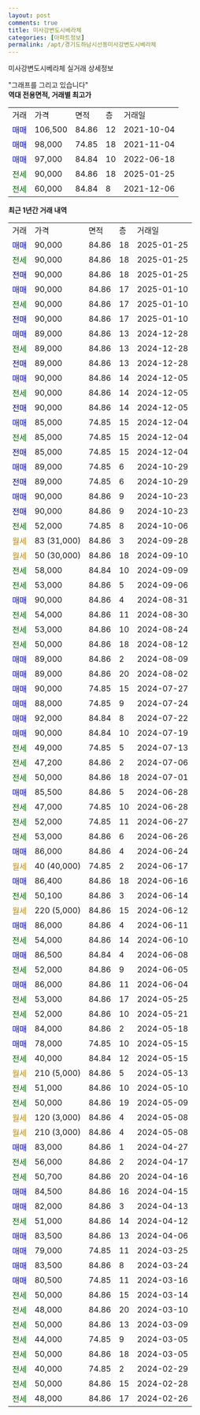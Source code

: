 ```yaml
---
layout: post
comments: true
title: 미사강변도시베라체
categories: [아파트정보]
permalink: /apt/경기도하남시선동미사강변도시베라체
---
```


미사강변도시베라체 실거래 상세정보

<script type="text/javascript">
  google.charts.load('current', {'packages':['line', 'corechart']});
  google.charts.setOnLoadCallback(drawChart);

  function drawChart() {
    var data = new google.visualization.DataTable();
    data.addColumn('date', '거래일');
    data.addColumn('number', "매매");
    data.addColumn('number', "전세");
    data.addColumn('number', "전매");

    data.addRows([[new Date(Date.parse("2025-01-25")), 90000, null, null], [new Date(Date.parse("2025-01-25")), null, 90000, null], [new Date(Date.parse("2025-01-25")), null, null, 90000], [new Date(Date.parse("2025-01-10")), 90000, null, null], [new Date(Date.parse("2025-01-10")), null, 90000, null], [new Date(Date.parse("2025-01-10")), null, null, 90000], [new Date(Date.parse("2024-12-28")), 89000, null, null], [new Date(Date.parse("2024-12-28")), null, 89000, null], [new Date(Date.parse("2024-12-28")), null, null, 89000], [new Date(Date.parse("2024-12-05")), 90000, null, null], [new Date(Date.parse("2024-12-05")), null, 90000, null], [new Date(Date.parse("2024-12-05")), null, null, 90000], [new Date(Date.parse("2024-12-04")), 85000, null, null], [new Date(Date.parse("2024-12-04")), null, 85000, null], [new Date(Date.parse("2024-12-04")), null, null, 85000], [new Date(Date.parse("2024-10-29")), 89000, null, null], [new Date(Date.parse("2024-10-29")), null, null, 89000], [new Date(Date.parse("2024-10-23")), 90000, null, null], [new Date(Date.parse("2024-10-23")), null, null, 90000], [new Date(Date.parse("2024-10-06")), null, 52000, null], [new Date(Date.parse("2024-09-28")), null, null, null], [new Date(Date.parse("2024-09-10")), null, null, null], [new Date(Date.parse("2024-09-09")), null, 58000, null], [new Date(Date.parse("2024-09-06")), null, 53000, null], [new Date(Date.parse("2024-08-31")), 90000, null, null], [new Date(Date.parse("2024-08-30")), null, 54000, null], [new Date(Date.parse("2024-08-24")), null, 53000, null], [new Date(Date.parse("2024-08-12")), null, 50000, null], [new Date(Date.parse("2024-08-09")), 89000, null, null], [new Date(Date.parse("2024-08-02")), 89000, null, null], [new Date(Date.parse("2024-07-27")), 90000, null, null], [new Date(Date.parse("2024-07-24")), 88000, null, null], [new Date(Date.parse("2024-07-22")), 92000, null, null], [new Date(Date.parse("2024-07-19")), 90000, null, null], [new Date(Date.parse("2024-07-13")), null, 49000, null], [new Date(Date.parse("2024-07-06")), null, 47200, null], [new Date(Date.parse("2024-07-01")), null, 50000, null], [new Date(Date.parse("2024-06-28")), 85500, null, null], [new Date(Date.parse("2024-06-28")), null, 47000, null], [new Date(Date.parse("2024-06-27")), null, 52000, null], [new Date(Date.parse("2024-06-26")), null, 53000, null], [new Date(Date.parse("2024-06-24")), 86000, null, null], [new Date(Date.parse("2024-06-17")), null, null, null], [new Date(Date.parse("2024-06-16")), 86400, null, null], [new Date(Date.parse("2024-06-14")), null, 50100, null], [new Date(Date.parse("2024-06-12")), null, null, null], [new Date(Date.parse("2024-06-11")), 86000, null, null], [new Date(Date.parse("2024-06-10")), null, 54000, null], [new Date(Date.parse("2024-06-08")), 86500, null, null], [new Date(Date.parse("2024-06-05")), null, 52000, null], [new Date(Date.parse("2024-06-04")), 86000, null, null], [new Date(Date.parse("2024-05-25")), null, 53000, null], [new Date(Date.parse("2024-05-21")), null, 52000, null], [new Date(Date.parse("2024-05-18")), 84000, null, null], [new Date(Date.parse("2024-05-15")), 78000, null, null], [new Date(Date.parse("2024-05-15")), null, 40000, null], [new Date(Date.parse("2024-05-13")), null, null, null], [new Date(Date.parse("2024-05-10")), null, 51000, null], [new Date(Date.parse("2024-05-09")), null, 50000, null], [new Date(Date.parse("2024-05-08")), null, null, null], [new Date(Date.parse("2024-05-08")), null, null, null], [new Date(Date.parse("2024-04-27")), 83000, null, null], [new Date(Date.parse("2024-04-17")), null, 56000, null], [new Date(Date.parse("2024-04-16")), null, 50700, null], [new Date(Date.parse("2024-04-15")), 84500, null, null], [new Date(Date.parse("2024-04-13")), 82000, null, null], [new Date(Date.parse("2024-04-12")), null, 51000, null], [new Date(Date.parse("2024-04-06")), 83500, null, null], [new Date(Date.parse("2024-03-25")), 79000, null, null], [new Date(Date.parse("2024-03-24")), 83500, null, null], [new Date(Date.parse("2024-03-16")), 80500, null, null], [new Date(Date.parse("2024-03-14")), null, 50000, null], [new Date(Date.parse("2024-03-10")), null, 48000, null], [new Date(Date.parse("2024-03-09")), null, 50000, null], [new Date(Date.parse("2024-03-05")), null, 44000, null], [new Date(Date.parse("2024-03-05")), null, 50000, null], [new Date(Date.parse("2024-02-29")), null, 40000, null], [new Date(Date.parse("2024-02-28")), null, 50000, null], [new Date(Date.parse("2024-02-26")), null, 48000, null]]);

    var options = {
      hAxis: {
        format: 'yyyy/MM/dd'
      },    
      lineWidth: 0,
      pointsVisible: true,    
      title: '최근 1년간 유형별 실거래가 분포',
      legend: { position: 'bottom' }
    };

    var formatter = new google.visualization.NumberFormat({pattern:'###,###'} );
    formatter.format(data, 1);
    formatter.format(data, 2);
    
    setTimeout(function() {
        var chart = new google.visualization.LineChart(document.getElementById('columnchart_material'));
        chart.draw(data, (options));
        document.getElementById('loading').style.display = 'none';
    }, 200);
  }
</script>


<div id="loading" style="z-index:20; display: block; margin-left: 0px">"그래프를 그리고 있습니다"</div>
<div id="columnchart_material" style="width: 95%; margin-left: 0px; display: block"></div>
<!-- contents start -->
<b>역대 전용면적, 거래별 최고가</b>
<table class="sortable">
    <tr>
      <td>거래</td>
      <td>가격</td>
      <td>면적</td>
      <td>층</td>
      <td>거래일</td>
    </tr>
        <tr>
          <td><a style="color: blue">매매</a></td>
          <td>106,500</td>
          <td>84.86</td>
          <td>12</td>
          <td>2021-10-04</td>
        </tr>            <tr>
          <td><a style="color: blue">매매</a></td>
          <td>98,000</td>
          <td>74.85</td>
          <td>18</td>
          <td>2021-11-04</td>
        </tr>            <tr>
          <td><a style="color: blue">매매</a></td>
          <td>97,000</td>
          <td>84.84</td>
          <td>10</td>
          <td>2022-06-18</td>
        </tr>        
        <tr>
              <td><a style="color: darkgreen">전세</a></td>
              <td>90,000</td>
              <td>84.86</td>
              <td>18</td>
              <td>2025-01-25</td>
            </tr>            <tr>
              <td><a style="color: darkgreen">전세</a></td>
              <td>60,000</td>
              <td>84.84</td>
              <td>8</td>
              <td>2021-12-06</td>
            </tr>        
    
</table>

<b>최근 1년간 거래 내역</b>

<table class="sortable">
    <tr>
      <td>거래</td>
      <td>가격</td>
      <td>면적</td>
      <td>층</td>
      <td>거래일</td>
    </tr>
    <tr>
      <td><a style="color: blue">매매</a></td>
      <td>90,000</td>
      <td>84.86</td>
      <td>18</td>
      <td>2025-01-25</td>
    </tr>          <tr>
      <td><a style="color: darkgreen">전세</a></td>
      <td>90,000</td>
      <td>84.86</td>
      <td>18</td>
      <td>2025-01-25</td>
    </tr>          <tr>
      <td><a style="color: darkblue">전매</a></td>
      <td>90,000</td>
      <td>84.86</td>
      <td>18</td>
      <td>2025-01-25</td>
    </tr>          <tr>
      <td><a style="color: blue">매매</a></td>
      <td>90,000</td>
      <td>84.86</td>
      <td>17</td>
      <td>2025-01-10</td>
    </tr>          <tr>
      <td><a style="color: darkgreen">전세</a></td>
      <td>90,000</td>
      <td>84.86</td>
      <td>17</td>
      <td>2025-01-10</td>
    </tr>          <tr>
      <td><a style="color: darkblue">전매</a></td>
      <td>90,000</td>
      <td>84.86</td>
      <td>17</td>
      <td>2025-01-10</td>
    </tr>          <tr>
      <td><a style="color: blue">매매</a></td>
      <td>89,000</td>
      <td>84.86</td>
      <td>13</td>
      <td>2024-12-28</td>
    </tr>          <tr>
      <td><a style="color: darkgreen">전세</a></td>
      <td>89,000</td>
      <td>84.86</td>
      <td>13</td>
      <td>2024-12-28</td>
    </tr>          <tr>
      <td><a style="color: darkblue">전매</a></td>
      <td>89,000</td>
      <td>84.86</td>
      <td>13</td>
      <td>2024-12-28</td>
    </tr>          <tr>
      <td><a style="color: blue">매매</a></td>
      <td>90,000</td>
      <td>84.86</td>
      <td>14</td>
      <td>2024-12-05</td>
    </tr>          <tr>
      <td><a style="color: darkgreen">전세</a></td>
      <td>90,000</td>
      <td>84.86</td>
      <td>14</td>
      <td>2024-12-05</td>
    </tr>          <tr>
      <td><a style="color: darkblue">전매</a></td>
      <td>90,000</td>
      <td>84.86</td>
      <td>14</td>
      <td>2024-12-05</td>
    </tr>          <tr>
      <td><a style="color: blue">매매</a></td>
      <td>85,000</td>
      <td>74.85</td>
      <td>15</td>
      <td>2024-12-04</td>
    </tr>          <tr>
      <td><a style="color: darkgreen">전세</a></td>
      <td>85,000</td>
      <td>74.85</td>
      <td>15</td>
      <td>2024-12-04</td>
    </tr>          <tr>
      <td><a style="color: darkblue">전매</a></td>
      <td>85,000</td>
      <td>74.85</td>
      <td>15</td>
      <td>2024-12-04</td>
    </tr>          <tr>
      <td><a style="color: blue">매매</a></td>
      <td>89,000</td>
      <td>74.85</td>
      <td>6</td>
      <td>2024-10-29</td>
    </tr>          <tr>
      <td><a style="color: darkblue">전매</a></td>
      <td>89,000</td>
      <td>74.85</td>
      <td>6</td>
      <td>2024-10-29</td>
    </tr>          <tr>
      <td><a style="color: blue">매매</a></td>
      <td>90,000</td>
      <td>84.86</td>
      <td>9</td>
      <td>2024-10-23</td>
    </tr>          <tr>
      <td><a style="color: darkblue">전매</a></td>
      <td>90,000</td>
      <td>84.86</td>
      <td>9</td>
      <td>2024-10-23</td>
    </tr>          <tr>
      <td><a style="color: darkgreen">전세</a></td>
      <td>52,000</td>
      <td>74.85</td>
      <td>8</td>
      <td>2024-10-06</td>
    </tr>          <tr>
      <td><a style="color: darkgoldenrod">월세</a></td>
      <td>83 (31,000)</td>
      <td>84.86</td>
      <td>3</td>
      <td>2024-09-28</td>
    </tr>          <tr>
      <td><a style="color: darkgoldenrod">월세</a></td>
      <td>50 (30,000)</td>
      <td>84.86</td>
      <td>18</td>
      <td>2024-09-10</td>
    </tr>          <tr>
      <td><a style="color: darkgreen">전세</a></td>
      <td>58,000</td>
      <td>84.84</td>
      <td>10</td>
      <td>2024-09-09</td>
    </tr>          <tr>
      <td><a style="color: darkgreen">전세</a></td>
      <td>53,000</td>
      <td>84.86</td>
      <td>5</td>
      <td>2024-09-06</td>
    </tr>          <tr>
      <td><a style="color: blue">매매</a></td>
      <td>90,000</td>
      <td>84.86</td>
      <td>4</td>
      <td>2024-08-31</td>
    </tr>          <tr>
      <td><a style="color: darkgreen">전세</a></td>
      <td>54,000</td>
      <td>84.86</td>
      <td>11</td>
      <td>2024-08-30</td>
    </tr>          <tr>
      <td><a style="color: darkgreen">전세</a></td>
      <td>53,000</td>
      <td>84.86</td>
      <td>10</td>
      <td>2024-08-24</td>
    </tr>          <tr>
      <td><a style="color: darkgreen">전세</a></td>
      <td>50,000</td>
      <td>84.86</td>
      <td>18</td>
      <td>2024-08-12</td>
    </tr>          <tr>
      <td><a style="color: blue">매매</a></td>
      <td>89,000</td>
      <td>84.86</td>
      <td>2</td>
      <td>2024-08-09</td>
    </tr>          <tr>
      <td><a style="color: blue">매매</a></td>
      <td>89,000</td>
      <td>84.86</td>
      <td>20</td>
      <td>2024-08-02</td>
    </tr>          <tr>
      <td><a style="color: blue">매매</a></td>
      <td>90,000</td>
      <td>74.85</td>
      <td>15</td>
      <td>2024-07-27</td>
    </tr>          <tr>
      <td><a style="color: blue">매매</a></td>
      <td>88,000</td>
      <td>74.85</td>
      <td>9</td>
      <td>2024-07-24</td>
    </tr>          <tr>
      <td><a style="color: blue">매매</a></td>
      <td>92,000</td>
      <td>84.84</td>
      <td>8</td>
      <td>2024-07-22</td>
    </tr>          <tr>
      <td><a style="color: blue">매매</a></td>
      <td>90,000</td>
      <td>84.84</td>
      <td>10</td>
      <td>2024-07-19</td>
    </tr>          <tr>
      <td><a style="color: darkgreen">전세</a></td>
      <td>49,000</td>
      <td>74.85</td>
      <td>5</td>
      <td>2024-07-13</td>
    </tr>          <tr>
      <td><a style="color: darkgreen">전세</a></td>
      <td>47,200</td>
      <td>84.86</td>
      <td>2</td>
      <td>2024-07-06</td>
    </tr>          <tr>
      <td><a style="color: darkgreen">전세</a></td>
      <td>50,000</td>
      <td>84.86</td>
      <td>18</td>
      <td>2024-07-01</td>
    </tr>          <tr>
      <td><a style="color: blue">매매</a></td>
      <td>85,500</td>
      <td>84.86</td>
      <td>5</td>
      <td>2024-06-28</td>
    </tr>          <tr>
      <td><a style="color: darkgreen">전세</a></td>
      <td>47,000</td>
      <td>74.85</td>
      <td>10</td>
      <td>2024-06-28</td>
    </tr>          <tr>
      <td><a style="color: darkgreen">전세</a></td>
      <td>52,000</td>
      <td>74.85</td>
      <td>11</td>
      <td>2024-06-27</td>
    </tr>          <tr>
      <td><a style="color: darkgreen">전세</a></td>
      <td>53,000</td>
      <td>84.86</td>
      <td>6</td>
      <td>2024-06-26</td>
    </tr>          <tr>
      <td><a style="color: blue">매매</a></td>
      <td>86,000</td>
      <td>84.86</td>
      <td>4</td>
      <td>2024-06-24</td>
    </tr>          <tr>
      <td><a style="color: darkgoldenrod">월세</a></td>
      <td>40 (40,000)</td>
      <td>74.85</td>
      <td>2</td>
      <td>2024-06-17</td>
    </tr>          <tr>
      <td><a style="color: blue">매매</a></td>
      <td>86,400</td>
      <td>84.86</td>
      <td>18</td>
      <td>2024-06-16</td>
    </tr>          <tr>
      <td><a style="color: darkgreen">전세</a></td>
      <td>50,100</td>
      <td>84.86</td>
      <td>3</td>
      <td>2024-06-14</td>
    </tr>          <tr>
      <td><a style="color: darkgoldenrod">월세</a></td>
      <td>220 (5,000)</td>
      <td>84.86</td>
      <td>15</td>
      <td>2024-06-12</td>
    </tr>          <tr>
      <td><a style="color: blue">매매</a></td>
      <td>86,000</td>
      <td>84.86</td>
      <td>4</td>
      <td>2024-06-11</td>
    </tr>          <tr>
      <td><a style="color: darkgreen">전세</a></td>
      <td>54,000</td>
      <td>84.86</td>
      <td>14</td>
      <td>2024-06-10</td>
    </tr>          <tr>
      <td><a style="color: blue">매매</a></td>
      <td>86,500</td>
      <td>84.84</td>
      <td>4</td>
      <td>2024-06-08</td>
    </tr>          <tr>
      <td><a style="color: darkgreen">전세</a></td>
      <td>52,000</td>
      <td>84.86</td>
      <td>9</td>
      <td>2024-06-05</td>
    </tr>          <tr>
      <td><a style="color: blue">매매</a></td>
      <td>86,000</td>
      <td>84.86</td>
      <td>11</td>
      <td>2024-06-04</td>
    </tr>          <tr>
      <td><a style="color: darkgreen">전세</a></td>
      <td>53,000</td>
      <td>84.86</td>
      <td>17</td>
      <td>2024-05-25</td>
    </tr>          <tr>
      <td><a style="color: darkgreen">전세</a></td>
      <td>52,000</td>
      <td>84.86</td>
      <td>10</td>
      <td>2024-05-21</td>
    </tr>          <tr>
      <td><a style="color: blue">매매</a></td>
      <td>84,000</td>
      <td>84.86</td>
      <td>2</td>
      <td>2024-05-18</td>
    </tr>          <tr>
      <td><a style="color: blue">매매</a></td>
      <td>78,000</td>
      <td>74.85</td>
      <td>10</td>
      <td>2024-05-15</td>
    </tr>          <tr>
      <td><a style="color: darkgreen">전세</a></td>
      <td>40,000</td>
      <td>84.84</td>
      <td>12</td>
      <td>2024-05-15</td>
    </tr>          <tr>
      <td><a style="color: darkgoldenrod">월세</a></td>
      <td>210 (5,000)</td>
      <td>84.86</td>
      <td>5</td>
      <td>2024-05-13</td>
    </tr>          <tr>
      <td><a style="color: darkgreen">전세</a></td>
      <td>51,000</td>
      <td>84.86</td>
      <td>10</td>
      <td>2024-05-10</td>
    </tr>          <tr>
      <td><a style="color: darkgreen">전세</a></td>
      <td>50,000</td>
      <td>84.86</td>
      <td>19</td>
      <td>2024-05-09</td>
    </tr>          <tr>
      <td><a style="color: darkgoldenrod">월세</a></td>
      <td>120 (3,000)</td>
      <td>84.86</td>
      <td>4</td>
      <td>2024-05-08</td>
    </tr>          <tr>
      <td><a style="color: darkgoldenrod">월세</a></td>
      <td>210 (3,000)</td>
      <td>84.86</td>
      <td>4</td>
      <td>2024-05-08</td>
    </tr>          <tr>
      <td><a style="color: blue">매매</a></td>
      <td>83,000</td>
      <td>84.86</td>
      <td>1</td>
      <td>2024-04-27</td>
    </tr>          <tr>
      <td><a style="color: darkgreen">전세</a></td>
      <td>56,000</td>
      <td>84.86</td>
      <td>2</td>
      <td>2024-04-17</td>
    </tr>          <tr>
      <td><a style="color: darkgreen">전세</a></td>
      <td>50,700</td>
      <td>84.86</td>
      <td>20</td>
      <td>2024-04-16</td>
    </tr>          <tr>
      <td><a style="color: blue">매매</a></td>
      <td>84,500</td>
      <td>84.86</td>
      <td>16</td>
      <td>2024-04-15</td>
    </tr>          <tr>
      <td><a style="color: blue">매매</a></td>
      <td>82,000</td>
      <td>84.86</td>
      <td>3</td>
      <td>2024-04-13</td>
    </tr>          <tr>
      <td><a style="color: darkgreen">전세</a></td>
      <td>51,000</td>
      <td>84.86</td>
      <td>14</td>
      <td>2024-04-12</td>
    </tr>          <tr>
      <td><a style="color: blue">매매</a></td>
      <td>83,500</td>
      <td>84.86</td>
      <td>13</td>
      <td>2024-04-06</td>
    </tr>          <tr>
      <td><a style="color: blue">매매</a></td>
      <td>79,000</td>
      <td>74.85</td>
      <td>11</td>
      <td>2024-03-25</td>
    </tr>          <tr>
      <td><a style="color: blue">매매</a></td>
      <td>83,500</td>
      <td>84.86</td>
      <td>8</td>
      <td>2024-03-24</td>
    </tr>          <tr>
      <td><a style="color: blue">매매</a></td>
      <td>80,500</td>
      <td>74.85</td>
      <td>11</td>
      <td>2024-03-16</td>
    </tr>          <tr>
      <td><a style="color: darkgreen">전세</a></td>
      <td>50,000</td>
      <td>84.86</td>
      <td>15</td>
      <td>2024-03-14</td>
    </tr>          <tr>
      <td><a style="color: darkgreen">전세</a></td>
      <td>48,000</td>
      <td>84.86</td>
      <td>20</td>
      <td>2024-03-10</td>
    </tr>          <tr>
      <td><a style="color: darkgreen">전세</a></td>
      <td>50,000</td>
      <td>84.86</td>
      <td>13</td>
      <td>2024-03-09</td>
    </tr>          <tr>
      <td><a style="color: darkgreen">전세</a></td>
      <td>44,000</td>
      <td>74.85</td>
      <td>9</td>
      <td>2024-03-05</td>
    </tr>          <tr>
      <td><a style="color: darkgreen">전세</a></td>
      <td>50,000</td>
      <td>84.86</td>
      <td>18</td>
      <td>2024-03-05</td>
    </tr>          <tr>
      <td><a style="color: darkgreen">전세</a></td>
      <td>40,000</td>
      <td>74.85</td>
      <td>2</td>
      <td>2024-02-29</td>
    </tr>          <tr>
      <td><a style="color: darkgreen">전세</a></td>
      <td>50,000</td>
      <td>84.86</td>
      <td>15</td>
      <td>2024-02-28</td>
    </tr>          <tr>
      <td><a style="color: darkgreen">전세</a></td>
      <td>48,000</td>
      <td>84.86</td>
      <td>17</td>
      <td>2024-02-26</td>
    </tr>      </table>
<!-- contents end -->    

